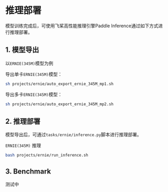 # 推理部署

模型训练完成后，可使用飞桨高性能推理引擎Paddle Inference通过如下方式进行推理部署。

## 1. 模型导出

以`ERNIE(345M)`模型为例


导出单卡`ERNIE(345M)`模型：
```bash
sh projects/ernie/auto_export_ernie_345M_mp1.sh
```

导出多卡`ERNIE(345M)`模型：
```bash
sh projects/ernie/auto_export_ernie_345M_mp2.sh
```

## 2. 推理部署

模型导出后，可通过`tasks/ernie/inference.py`脚本进行推理部署。

`ERNIE(345M)` 推理
```bash
bash projects/ernie/run_inference.sh
```

## 3. Benchmark

测试中
